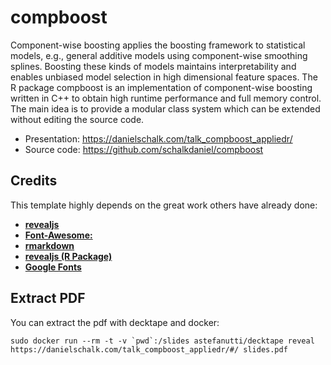 # compboost

Component-wise boosting applies the boosting framework to statistical models, e.g., general additive models using component-wise smoothing splines. Boosting these kinds of models maintains interpretability and enables unbiased model selection in high dimensional feature spaces.
The R package compboost is an implementation of component-wise boosting written in C++ to obtain high runtime performance and full memory control. The main idea is to provide a modular class system which can be extended without editing the source code.

-   Presentation: https://danielschalk.com/talk_compboost_appliedr/ 
-   Source code: https://github.com/schalkdaniel/compboost

## Credits

This template highly depends on the great work others have already done:

- [**revealjs**](https://revealjs.com/)
- [**Font-Awesome:**](https://www.google.com)
- [**rmarkdown**](https://rmarkdown.rstudio.com/)
- [**revealjs (R Package)**](https://cran.r-project.org/web/packages/revealjs/index.html)
- [**Google Fonts**](https://fonts.google.com/)

## Extract PDF 

You can extract the pdf with decktape and docker:

```
sudo docker run --rm -t -v `pwd`:/slides astefanutti/decktape reveal https://danielschalk.com/talk_compboost_appliedr/#/ slides.pdf
```